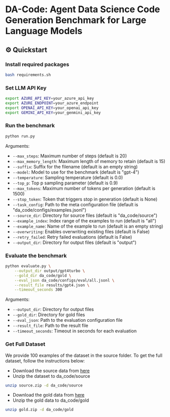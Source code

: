 # DA-Code: Agent Data Science Code Generation Benchmark for Large Language Models

## ⚙️ Quickstart

### Install required packages
```bash
bash requirements.sh
```

### Set LLM API Key
```bash
export AZURE_API_KEY=your_azure_api_key
export AZURE_ENDPOINT=your_azure_endpoint
export OPENAI_API_KEY=your_openai_api_key
export GEMINI_API_KEY=your_genmini_api_key
```

### Run the benchmark
```bash
python run.py
```
Arguments:
- `--max_steps`: Maximum number of steps (default is 20)
- `--max_memory_length`: Maximum length of memory to retain (default is 15)
- `--suffix`: Suffix for the filename (default is an empty string)
- `--model`: Model to use for the benchmark (default is "gpt-4")
- `--temperature`: Sampling temperature (default is 0.0)
- `--top_p`: Top p sampling parameter (default is 0.9)
- `--max_tokens`: Maximum number of tokens per generation (default is 1500)
- `--stop_token`: Token that triggers stop in generation (default is None)
- `--task_config`: Path to the meta configuration file (default is "da_code/configs/examples.jsonl")
- `--source_dir`: Directory for source files (default is "da_code/source")
- `--example_index`: Index range of the examples to run (default is "all")
- `--example_name`: Name of the example to run (default is an empty string)
- `--overwriting`: Enables overwriting existing files (default is False)
- `--retry_failed`: Retry failed evaluations (default is False)
- `--output_dir`: Directory for output files (default is "output")


### Evaluate the benchmark
```bash
python evaluate.py \
    --output_dir output/gpt4turbo \
    --gold_dir da_code/gold \
    --eval_json da_code/configs/eval/all.jsonl \
    --result_file results/gpt4.json \
    --timeout_seconds 300
```

Arguments:
- `--output_dir`: Directory for output files
- `--gold_dir`: Directory for gold files
- `--eval_json`: Path to the evaluation configuration file 
- `--result_file`: Path to the result file
- `--timeout_seconds`: Timeout in seconds for each evaluation

### Get Full Dataset
We provide 100 examples of the dataset in the source folder. To get the full dataset, follow the instructions below:
* Download the source data from [here]()
* Unzip the dataset to da_code/source
```bash
unzip source.zip -d da_code/source
```
* Download the gold data from [here]()
* Unzip the gold data to da_code/gold
```bash
unzip gold.zip -d da_code/gold
```
